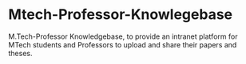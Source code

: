 # Mtech-Professor-Knowlegebase
M.Tech-Professor Knowledgebase, to provide an intranet platform for MTech students and Professors to upload and share their papers and theses.
